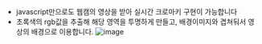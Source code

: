 - javascript만으로도 웹캠의 영상을 받아 실시간 크로마키 구현이 가능합니다
- 초록색의 rgb값을 추출해 해당 영역을 투명하게 만들고, 배경이미지와 겹쳐둬서 영상의 배경으로 이용합니다.
![image](https://github.com/AngelaChaejung/Chroma-key-with-canvas-API/assets/120077192/1516fde9-87d2-4634-8353-bb95c1d5aec3)
